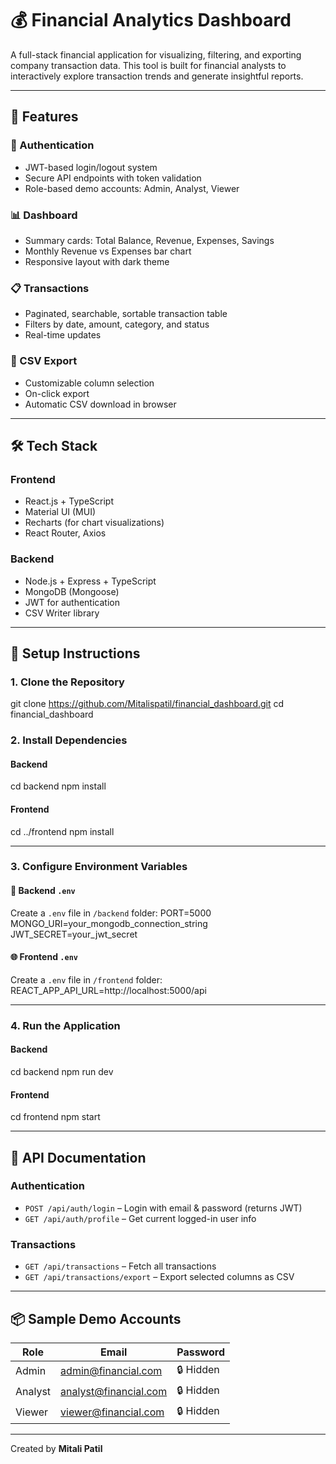 # 💰 Financial Analytics Dashboard

A full-stack financial application for visualizing, filtering, and exporting company transaction data. This tool is built for financial analysts to interactively explore transaction trends and generate insightful reports.

---

## 🚀 Features

### 🔐 Authentication
- JWT-based login/logout system
- Secure API endpoints with token validation
- Role-based demo accounts: Admin, Analyst, Viewer

### 📊 Dashboard
- Summary cards: Total Balance, Revenue, Expenses, Savings
- Monthly Revenue vs Expenses bar chart
- Responsive layout with dark theme

### 📋 Transactions
- Paginated, searchable, sortable transaction table
- Filters by date, amount, category, and status
- Real-time updates

### 📎 CSV Export
- Customizable column selection
- On-click export
- Automatic CSV download in browser

---

## 🛠️ Tech Stack

### Frontend
- React.js + TypeScript
- Material UI (MUI)
- Recharts (for chart visualizations)
- React Router, Axios

### Backend
- Node.js + Express + TypeScript
- MongoDB (Mongoose)
- JWT for authentication
- CSV Writer library

---

## 🔧 Setup Instructions

### 1. Clone the Repository
git clone https://github.com/Mitalispatil/financial_dashboard.git
cd financial_dashboard


### 2. Install Dependencies

#### Backend
cd backend
npm install

#### Frontend
cd ../frontend
npm install

---

### 3. Configure Environment Variables

#### 🔐 Backend `.env`
Create a `.env` file in `/backend` folder:
PORT=5000
MONGO_URI=your_mongodb_connection_string
JWT_SECRET=your_jwt_secret

#### 🌐 Frontend `.env`
Create a `.env` file in `/frontend` folder:
REACT_APP_API_URL=http://localhost:5000/api

---

### 4. Run the Application

#### Backend
cd backend
npm run dev

#### Frontend
cd frontend
npm start

---

## 📄 API Documentation

### Authentication
- `POST /api/auth/login` – Login with email & password (returns JWT)
- `GET /api/auth/profile` – Get current logged-in user info

### Transactions
- `GET /api/transactions` – Fetch all transactions
- `GET /api/transactions/export` – Export selected columns as CSV

---

## 📦 Sample Demo Accounts
| Role    | Email                      | Password     |
|---------|----------------------------|--------------|
| Admin   | admin@financial.com        | 🔒 Hidden    |
| Analyst | analyst@financial.com      | 🔒 Hidden    |
| Viewer  | viewer@financial.com       | 🔒 Hidden    |

---

Created by **Mitali Patil**  
